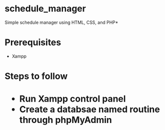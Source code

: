 # schedule_manager
Simple schedule manager using HTML, CSS, and PHP*

<h1>Prerequisites</h1>
<ul>
  <li>Xampp</li> 
</ul>

<h1>Steps to follow<h1>
<ul>
  <li>Run Xampp control panel</li>
  <li>Create a databsae named routine through phpMyAdmin</li>
</ul>
